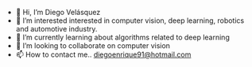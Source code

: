 - 👋 Hi, I’m Diego Velásquez
- 👀 I’m interested interested in computer vision, deep learning, robotics and automotive industry.
- 🌱 I’m currently learning about algorithms related to deep learning
- 💞️ I’m looking to collaborate on computer vision
- 📫 How to contact me.. diegoenrique91@hotmail.com
